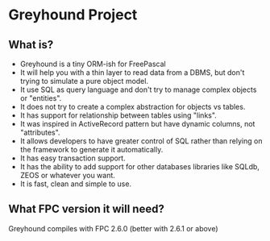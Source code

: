 Greyhound Project
=================

What is?
------------------------------------------
* Greyhound is a tiny ORM-ish for FreePascal
* It will help you with a thin layer to read data from a DBMS, but don't trying to simulate a pure object model.
* It use SQL as query language and don't try to manage complex objects or "entities".
* It does not try to create a complex abstraction for objects vs tables.
* It has support for relationship between tables using "links".
* It was inspired in ActiveRecord pattern but have dynamic columns, not "attributes".
* It allows developers to have greater control of SQL rather than relying on the framework to generate it automatically.
* It has easy transaction support.
* It has the ability to add support for other databases libraries like SQLdb, ZEOS or whatever you want.
* It is fast, clean and simple to use.

What FPC version it will need?
------------------------------
Greyhound compiles with FPC 2.6.0 (better with 2.6.1 or above)



